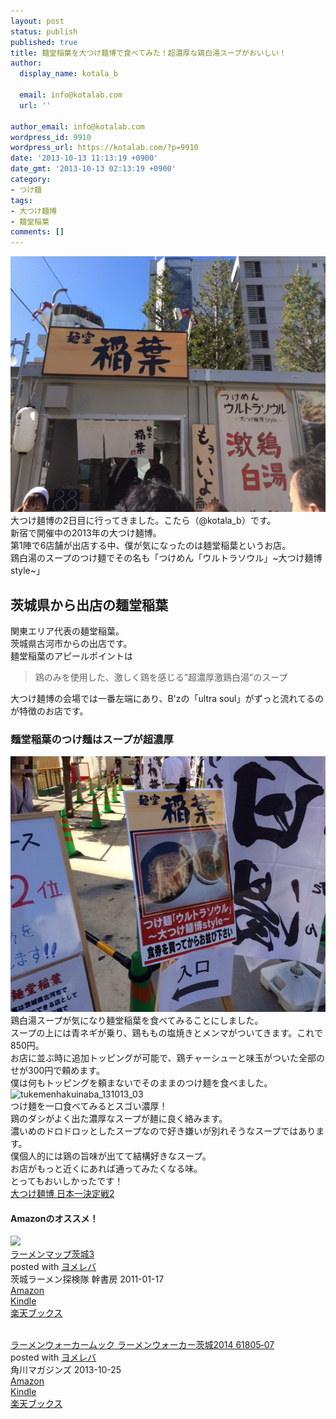 ```yaml
---
layout: post
status: publish
published: true
title: 麺堂稲葉を大つけ麺博で食べてみた！超濃厚な鶏白湯スープがおいしい！
author:
  display_name: kotala_b

  email: info@kotalab.com
  url: ''

author_email: info@kotalab.com
wordpress_id: 9910
wordpress_url: https://kotalab.com/?p=9910
date: '2013-10-13 11:13:19 +0900'
date_gmt: '2013-10-13 02:13:19 +0900'
category:
- つけ麺
tags:
- 大つけ麺博
- 麺堂稲葉
comments: []
---
```

<p><img src="/wp-content/uploads/tukemenhakuinaba_131013_01-546x409.jpg" alt="tukemenhakuinaba_131013_01" width="546" height="409" class="alignnone size-large wp-image-9911" /><br />
大つけ麺博の2日目に行ってきました。こたら（@kotala_b）です。<br />
新宿で開催中の2013年の大つけ麺博。<br />
第1陣で6店舗が出店する中、僕が気になったのは麺堂稲葉というお店。<br />
鶏白湯のスープのつけ麺でその名も「つけめん「ウルトラソウル」~大つけ麺博style~」<br />
</p>
<!--more-->
<h2>茨城県から出店の麺堂稲葉</h2>
<p>関東エリア代表の麺堂稲葉。<br />
茨城県古河市からの出店です。<br />
麺堂稲葉のアピールポイントは</p>
<blockquote><p>鶏のみを使用した、激しく鶏を感じる&rdquo;超濃厚激鶏白湯&rdquo;のスープ</p></blockquote>
<p>大つけ麺博の会場では一番左端にあり、B'zの「ultra soul」がずっと流れてるのが特徴のお店です。</p>
<h3>麺堂稲葉のつけ麺はスープが超濃厚</h3>
<p><img src="/wp-content/uploads/tukemenhakuinaba_131013_02-546x409.jpg" alt="tukemenhakuinaba_131013_02" width="546" height="409" class="alignnone size-large wp-image-9920" /><br />
鶏白湯スープが気になり麺堂稲葉を食べてみることにしました。<br />
スープの上には青ネギが乗り、鶏ももの塩焼きとメンマがついてきます。これで850円。<br />
お店に並ぶ時に追加トッピングが可能で、鶏チャーシューと味玉がついた全部のせが300円で頼めます。<br />
僕は何もトッピングを頼まないでそのままのつけ麺を食べました。<br />
<img src="/wp-content/uploads/tukemenhakuinaba_131013_03-546x409.jpg" alt="tukemenhakuinaba_131013_03" width="546" height="409" class="alignnone size-large wp-image-9912" /><br />
つけ麺を一口食べてみるとスゴい濃厚！<br />
鶏のダシがよく出た濃厚なスープが麺に良く絡みます。<br />
濃いめのドロドロッとしたスープなので好き嫌いが別れそうなスープではあります。<br />
僕個人的には鶏の旨味が出てて結構好きなスープ。<br />
お店がもっと近くにあれば通ってみたくなる味。<br />
とってもおいしかったです！<br />
<a href="http://dai-tsukemen-haku.com/index/detail/id/8" target="_blank">大つけ麺博 日本一決定戦2</a></p>
<h4 class="aam">Amazonのオススメ！</h4>
<div class="booklink-box">
<div class="booklink-image"><a href="https://www.amazon.co.jp/exec/obidos/asin/4902615789/same-22/" rel="nofollow" target="_blank"><img src="https://images-fe.ssl-images-amazon.com/images/I/51FXj7lKq8L._SL160_.jpg" style="border: none;" /></a></div>
<div class="booklink-info">
<div class="booklink-name"><a href="https://www.amazon.co.jp/exec/obidos/asin/4902615789/same-22/" rel="nofollow" target="_blank">ラーメンマップ茨城3</a>
<div class="booklink-powered-date">posted with <a href="https://yomereba.com" rel="nofollow" target="_blank">ヨメレバ</a></div>
</div>
<div class="booklink-detail">茨城ラーメン探検隊 幹書房 2011-01-17    </div>
<div class="booklink-link2">
<div class="shoplinkamazon"><a href="https://www.amazon.co.jp/exec/obidos/asin/4902615789/same-22/" rel="nofollow" target="_blank" title="アマゾン" >Amazon</a></div>
<div class="shoplinkkindle"><a href="https://www.amazon.co.jp/gp/search?keywords=%83%89%81%5B%83%81%83%93%83%7D%83b%83v%88%EF%8F%E93&__mk_ja_JP=%83J%83%5E%83J%83i&url=node%3D2275256051&tag=same-22" rel="nofollow" target="_blank" >Kindle</a></div>
<div class="shoplinkrakuten"><a href="http://c.af.moshimo.com/af/c/click?a_id=374941&p_id=56&pc_id=56&pl_id=637&s_v=b5Rz2P0601xu&url=http%3A%2F%2Fbooks.rakuten.co.jp%2Frb%2F6947660%2F" rel="nofollow" target="_blank" title="楽天ブックス" >楽天ブックス</a></div>
</p></div>
</div>
<div class="booklink-footer"></div>
</div>
<div class="booklink-box">
<div class="booklink-image"><a href="https://www.amazon.co.jp/exec/obidos/asin/4047312886/same-22/" rel="nofollow" target="_blank"><img src="" style="border: none;" /></a></div>
<div class="booklink-info">
<div class="booklink-name"><a href="https://www.amazon.co.jp/exec/obidos/asin/4047312886/same-22/" rel="nofollow" target="_blank">ラーメンウォーカームック  ラーメンウォーカー茨城2014  61805‐07</a>
<div class="booklink-powered-date">posted with <a href="https://yomereba.com" rel="nofollow" target="_blank">ヨメレバ</a></div>
</div>
<div class="booklink-detail"> 角川マガジンズ 2013-10-25    </div>
<div class="booklink-link2">
<div class="shoplinkamazon"><a href="https://www.amazon.co.jp/exec/obidos/asin/4047312886/same-22/" rel="nofollow" target="_blank" title="アマゾン" >Amazon</a></div>
<div class="shoplinkkindle"><a href="https://www.amazon.co.jp/gp/search?keywords=%83%89%81%5B%83%81%83%93%83E%83H%81%5B%83J%81%5B%83%80%83b%83N%20%20%83%89%81%5B%83%81%83%93%83E%83H%81%5B%83J%81%5B%88%EF%8F%E92014%20%2061805%81%5D07&__mk_ja_JP=%83J%83%5E%83J%83i&url=node%3D2275256051&tag=same-22" rel="nofollow" target="_blank" >Kindle</a></div>
<div class="shoplinkrakuten"><a href="http://c.af.moshimo.com/af/c/click?a_id=374941&p_id=56&pc_id=56&pl_id=637&s_v=b5Rz2P0601xu&url=" rel="nofollow" target="_blank" title="楽天ブックス" >楽天ブックス</a></div>
</p></div>
</div>
<div class="booklink-footer"></div>
</div>
